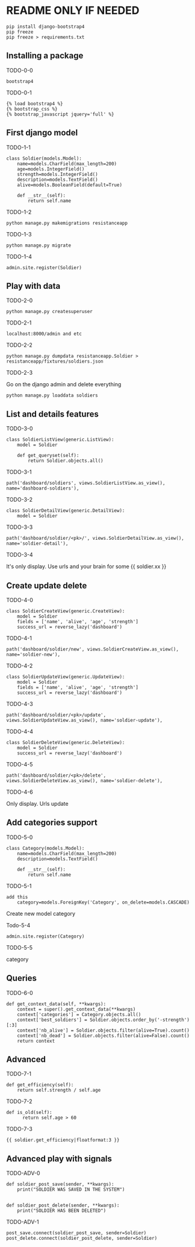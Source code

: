 # README ONLY IF NEEDED

```
pip install django-bootstrap4
pip freeze
pip freeze > requirements.txt
```

## Installing a package

TODO-0-0 

`bootstrap4`

TODO-0-1

```
{% load bootstrap4 %}
{% bootstrap_css %}
{% bootstrap_javascript jquery='full' %}
```

## First django model

TODO-1-1

```
class Soldier(models.Model):
    name=models.CharField(max_length=200)
    age=models.IntegerField()
    strength=models.IntegerField()
    description=models.TextField()
    alive=models.BooleanField(default=True)

    def __str__(self):
        return self.name
```

TODO-1-2 

`python manage.py makemigrations resistanceapp`

TODO-1-3 

`python manage.py migrate`

TODO-1-4 

`admin.site.register(Soldier)`

## Play with data

TODO-2-0 

`python manage.py createsuperuser`

TODO-2-1 

`localhost:8000/admin and etc`

TODO-2-2 

`python manage.py dumpdata resistanceapp.Soldier > resistanceapp/fixtures/soldiers.json`

TODO-2-3

Go on the django admin and delete everything

`python manage.py loaddata soldiers`


## List and details features

TODO-3-0

```
class SoldierListView(generic.ListView):
    model = Soldier

    def get_queryset(self):
        return Soldier.objects.all()
```


TODO-3-1

`path('dashboard/soldiers', views.SoldierListView.as_view(), name='dashboard-soldiers'),`


TODO-3-2

```
class SoldierDetailView(generic.DetailView):
    model = Soldier
```

TODO-3-3

`path('dashboard/soldier/<pk>/', views.SoldierDetailView.as_view(), name='soldier-detail'),
  `

TODO-3-4

It's only display. Use urls and your brain for some {{ soldier.xx }}


## Create update delete

TODO-4-0

```
class SoldierCreateView(generic.CreateView):
    model = Soldier
    fields = ['name', 'alive', 'age', 'strength']
    success_url = reverse_lazy('dashboard')
```

TODO-4-1

`path('dashboard/soldier/new', views.SoldierCreateView.as_view(), name='soldier-new'),`

TODO-4-2

```
class SoldierUpdateView(generic.UpdateView):
    model = Soldier
    fields = ['name', 'alive', 'age', 'strength']
    success_url = reverse_lazy('dashboard')
```

TODO-4-3 

`path('dashboard/soldier/<pk>/update', views.SoldierUpdateView.as_view(), name='soldier-update'),`

TODO-4-4

```
class SoldierDeleteView(generic.DeleteView):
    model = Soldier
    success_url = reverse_lazy('dashboard')
```
TODO-4-5

`path('dashboard/soldier/<pk>/delete', views.SoldierDeleteView.as_view(), name='soldier-delete'),`

TODO-4-6

Only display. Urls update

## Add categories support

TODO-5-0

```
class Category(models.Model):
    name=models.CharField(max_length=200)
    description=models.TextField()

    def __str__(self):
        return self.name
```

TODO-5-1

```
add this
    category=models.ForeignKey('Category', on_delete=models.CASCADE)
```

Create new model category

Todo-5-4

```
admin.site.register(Category)
```

TODO-5-5

category

## Queries

TODO-6-0

```
def get_context_data(self, **kwargs):
    context = super().get_context_data(**kwargs)
    context['categories'] = Category.objects.all()
    context['best_soldiers'] = Soldier.objects.order_by('-strength')[:3]
    context['nb_alive'] = Soldier.objects.filter(alive=True).count()
    context['nb_dead'] = Soldier.objects.filter(alive=False).count()
    return context
```

## Advanced

TODO-7-1

```
def get_efficiency(self):
    return self.strength / self.age
```

TODO-7-2

```
def is_old(self):
      return self.age > 60
```

TODO-7-3

`{{ soldier.get_efficiency|floatformat:3 }}`

## Advanced play with signals

TODO-ADV-0

```
def soldier_post_save(sender, **kwargs):
    print("SOLDIER WAS SAVED IN THE SYSTEM")


def soldier_post_delete(sender, **kwargs):
    print("SOLDIER HAS BEEN DELETED")
```

TODO-ADV-1

```
post_save.connect(soldier_post_save, sender=Soldier)
post_delete.connect(soldier_post_delete, sender=Soldier)
```
